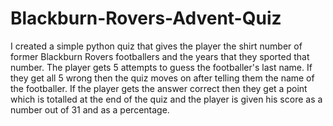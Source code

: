 # Blackburn-Rovers-Advent-Quiz

I created a simple python quiz that gives the player the shirt number of former Blackburn Rovers footballers
and the years that they sported that number. The player gets 5 attempts to guess the footballer's last name.
If they get all 5 wrong then the quiz moves on after telling them the name of the footballer. If the player 
gets the answer correct then they get a point which is totalled at the end of the quiz and the player is given
his score as a number out of 31 and as a percentage.
